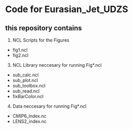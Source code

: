 # Code for Eurasian_Jet_UDZS

## this repository contains
1. NCL Scripts for the Figures
  * fig1.ncl
  * fig2.ncl
3. NCL Library neccesary for running Fig*.ncl
  * sub_calc.ncl
  * sub_plot.ncl
  * sub_toolbox.ncl
  * sub_read.ncl
  * fixBarColor.ncl
4. Data neccesary for running Fig*.ncl
  * CMIP6_index.nc
  * LENS2_index.nc
